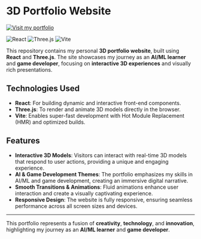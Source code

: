 # 3D Portfolio Website

[![Visit my portfolio](https://img.shields.io/badge/Visit%20My%20Portfolio-blue?style=for-the-badge&logo=link)](https://ashokbk.com.np)

![React](https://img.shields.io/badge/React-61DAFB?style=for-the-badge&logo=react&logoColor=white) ![Three.js](https://img.shields.io/badge/Three.js-000000?style=for-the-badge&logo=three.js&logoColor=white) ![Vite](https://img.shields.io/badge/Vite-646CFF?style=for-the-badge&logo=vite&logoColor=white)

This repository contains my personal **3D portfolio website**, built using **React** and **Three.js**. The site showcases my journey as an **AI/ML learner** and **game developer**, focusing on **interactive 3D experiences** and visually rich presentations.

## Technologies Used

- **React**: For building dynamic and interactive front-end components.
- **Three.js**: To render and animate 3D models directly in the browser.
- **Vite**: Enables super-fast development with Hot Module Replacement (HMR) and optimized builds.

## Features

- **Interactive 3D Models**: Visitors can interact with real-time 3D models that respond to user actions, providing a unique and engaging experience.
- **AI & Game Development Themes**: The portfolio emphasizes my skills in AI/ML and game development, creating an immersive digital narrative.
- **Smooth Transitions & Animations**: Fluid animations enhance user interaction and create a visually captivating experience.
- **Responsive Design**: The website is fully responsive, ensuring seamless performance across all screen sizes and devices.

---

This portfolio represents a fusion of **creativity**, **technology**, and **innovation**, highlighting my journey as an **AI/ML learner** and **game developer**.

